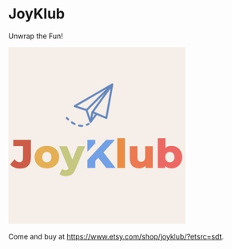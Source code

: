 # JoyKlub
Unwrap the Fun!

![alt text](WechatIMG86.jpg)

Come and buy at https://www.etsy.com/shop/joyklub/?etsrc=sdt.